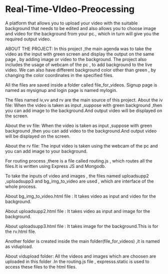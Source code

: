 # Real-Time-VIdeo-Preocessing
A platform that allows you to upload your video with the suitable background that needs to be edited and also allows you to choose image and video for the background from your pc., which in turn will give you the required output video.

ABOUT THE PROJECT:
In this project ,the main agenda was to take the video as the input with green screen and display the output on the same page , by adding image or video to the background.
The project also includes the usage of webcam of the pc , to add background to the live video.
We can also have different background color other than green , by changing the color coordinates in the specified files.


All the files are saved inside a folder called file_for_videos.
Signup page is named as mysignup and login page is named mylogin.

The files named iv,vv and rv are the main source of this project.
About the iv file:
When the video is taken as input ,suppose with green background ,then you can add image to the background.And output video will be displayed on the screen.

About the vv file:
When the video is taken as input ,suppose with green background ,then you can add video to the background.And output video will be displayed on the screen.

About the rv file:
The input video is taken using the webcam of the pc and you can add image to your background.

For routing process ,there is a file called routing.js , which routes all the files.It is written using Express JS and Mongodb.

To take the inputs of video and images , the files named uploadsupp2 ,uploadsupp3 and bg_img_to_video are used , which are interface of the whole process.

About bg_img_to_video.html file :
It takes video as input and video for the background.

About uploadsupp2.html file :
It takes video as input and image for the background.

About uploadsupp3.html file :
It takes image for the background.This is for the rv.html file.

Another folder is created inside the main folder(file_for_videos) ,it is named as vidupload.

About vidupload folder:
All the videos and images which are choosen are uploaded in this folder .In the routing.js file , expresss.static is used to access these files to the html files.

